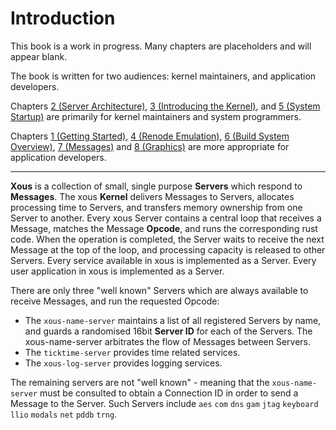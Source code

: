 # Introduction

This book is a work in progress. Many chapters are placeholders and will appear blank.

The book is written for two audiences: kernel maintainers, and application developers.

Chapters [2 (Server Architecture)](ch02-00-server-architecture.md), [3 (Introducing the Kernel)](ch03-00-introducing-the-kernel.md), and [5 (System Startup)](ch05-00-system-startup.md) are primarily for kernel maintainers and system programmers.

Chapters [1 (Getting Started)](ch01-00-getting-started.md), [4 (Renode Emulation)](ch04-00-renode-emulation.md), [6 (Build System Overview)](ch06-00-build-system-overview.md), [7 (Messages)](ch07-00-messages.md) and [8 (Graphics)](ch08-00-graphics.md) are more appropriate for application developers.

----------------

**Xous** is a collection of small, single purpose **Servers** which respond to **Messages**. The xous **Kernel** delivers Messages to Servers, allocates processing time to Servers, and transfers memory ownership from one Server to another. Every xous Server contains a central loop that receives a Message, matches the Message **Opcode**, and runs the corresponding rust code. When the operation is completed, the Server waits to receive the next Message at the top of the loop, and processing capacity is released to other Servers. Every service available in xous is implemented as a Server. Every user application in xous is implemented as a Server.

There are only three "well known" Servers which are always available to receive Messages, and run the requested Opcode:
- The `xous-name-server` maintains a list of all registered Servers by name, and guards a randomised 16bit **Server ID** for each of the Servers. The xous-name-server arbitrates the flow of Messages between Servers.
- The `ticktime-server` provides time related services.
- The `xous-log-server` provides logging services.

The remaining servers are not "well known" - meaning that the `xous-name-server` must be consulted to obtain a Connection ID in order to send a Message to the Server. Such Servers include `aes` `com` `dns` `gam` `jtag` `keyboard` `llio` `modals` `net` `pddb` `trng`.
